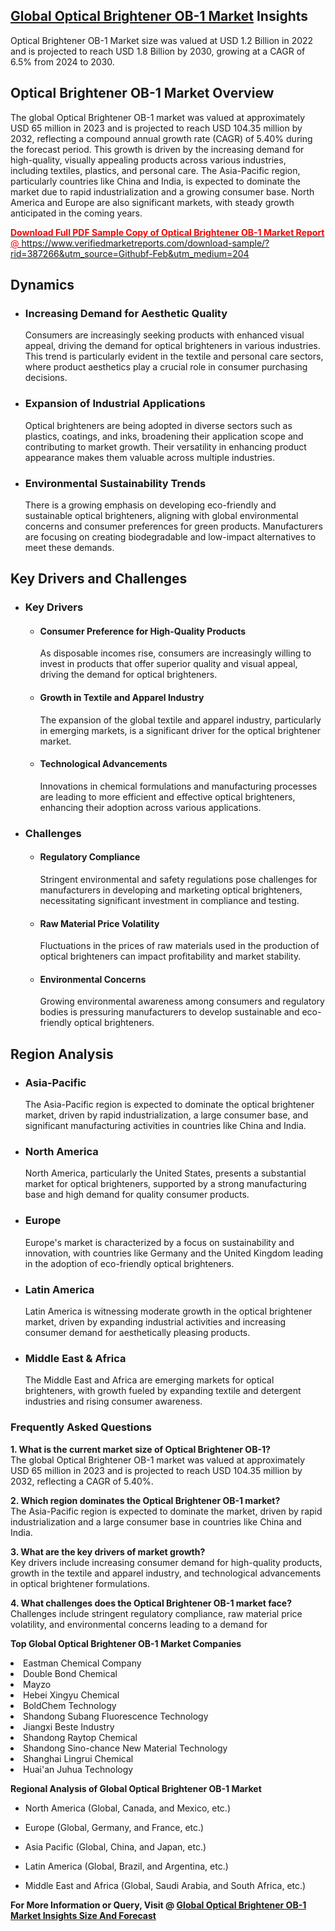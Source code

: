 <h2><a href="https://www.verifiedmarketreports.com/download-sample/?rid=387266&amp;utm_source=Githubf&amp;utm_medium=204" target="_blank">Global Optical Brightener OB-1 Market</a> Insights</h2><p>Optical Brightener OB-1 Market size was valued at USD 1.2 Billion in 2022 and is projected to reach USD 1.8 Billion by 2030, growing at a CAGR of 6.5% from 2024 to 2030.</p><p> <h2>Optical Brightener OB-1 Market Overview</h2> <p>The global Optical Brightener OB-1 market was valued at approximately USD 65 million in 2023 and is projected to reach USD 104.35 million by 2032, reflecting a compound annual growth rate (CAGR) of 5.40% during the forecast period. This growth is driven by the increasing demand for high-quality, visually appealing products across various industries, including textiles, plastics, and personal care. The Asia-Pacific region, particularly countries like China and India, is expected to dominate the market due to rapid industrialization and a growing consumer base. North America and Europe are also significant markets, with steady growth anticipated in the coming years. </p> <p><a href="#"><p><span class=""><span style="color: #ff0000;"><strong>Download Full PDF Sample Copy of Optical Brightener OB-1 Market Report</strong> @ </span><a href="https://www.verifiedmarketreports.com/download-sample/?rid=387266&amp;utm_source=Githubf-Feb&amp;utm_medium=204" target="_blank">https://www.verifiedmarketreports.com/download-sample/?rid=387266&amp;utm_source=Githubf-Feb&amp;utm_medium=204</a></span></p></a></p> <h2>Dynamics</h2> <ul> <li><h3>Increasing Demand for Aesthetic Quality</h3> <p>Consumers are increasingly seeking products with enhanced visual appeal, driving the demand for optical brighteners in various industries. This trend is particularly evident in the textile and personal care sectors, where product aesthetics play a crucial role in consumer purchasing decisions. </p> </li> <li><h3>Expansion of Industrial Applications</h3> <p>Optical brighteners are being adopted in diverse sectors such as plastics, coatings, and inks, broadening their application scope and contributing to market growth. Their versatility in enhancing product appearance makes them valuable across multiple industries. </p> </li> <li><h3>Environmental Sustainability Trends</h3> <p>There is a growing emphasis on developing eco-friendly and sustainable optical brighteners, aligning with global environmental concerns and consumer preferences for green products. Manufacturers are focusing on creating biodegradable and low-impact alternatives to meet these demands. </p> </li> </ul> <h2>Key Drivers and Challenges</h2> <ul> <li><h3>Key Drivers</h3> <ul> <li><h4>Consumer Preference for High-Quality Products</h4> <p>As disposable incomes rise, consumers are increasingly willing to invest in products that offer superior quality and visual appeal, driving the demand for optical brighteners. </p> </li> <li><h4>Growth in Textile and Apparel Industry</h4> <p>The expansion of the global textile and apparel industry, particularly in emerging markets, is a significant driver for the optical brightener market. </p> </li> <li><h4>Technological Advancements</h4> <p>Innovations in chemical formulations and manufacturing processes are leading to more efficient and effective optical brighteners, enhancing their adoption across various applications. </p> </li> </ul> </li> <li><h3>Challenges</h3> <ul> <li><h4>Regulatory Compliance</h4> <p>Stringent environmental and safety regulations pose challenges for manufacturers in developing and marketing optical brighteners, necessitating significant investment in compliance and testing. </p> </li> <li><h4>Raw Material Price Volatility</h4> <p>Fluctuations in the prices of raw materials used in the production of optical brighteners can impact profitability and market stability. </p> </li> <li><h4>Environmental Concerns</h4> <p>Growing environmental awareness among consumers and regulatory bodies is pressuring manufacturers to develop sustainable and eco-friendly optical brighteners. </p> </li> </ul> </li> </ul> <h2>Region Analysis</h2> <ul> <li><h3>Asia-Pacific</h3> <p>The Asia-Pacific region is expected to dominate the optical brightener market, driven by rapid industrialization, a large consumer base, and significant manufacturing activities in countries like China and India. </p> </li> <li><h3>North America</h3> <p>North America, particularly the United States, presents a substantial market for optical brighteners, supported by a strong manufacturing base and high demand for quality consumer products. </p> </li> <li><h3>Europe</h3> <p>Europe's market is characterized by a focus on sustainability and innovation, with countries like Germany and the United Kingdom leading in the adoption of eco-friendly optical brighteners. </p> </li> <li><h3>Latin America</h3> <p>Latin America is witnessing moderate growth in the optical brightener market, driven by expanding industrial activities and increasing consumer demand for aesthetically pleasing products. </p> </li> <li><h3>Middle East & Africa</h3> <p>The Middle East and Africa are emerging markets for optical brighteners, with growth fueled by expanding textile and detergent industries and rising consumer awareness. </p> </li> </ul> <h3>Frequently Asked Questions</h3> <p><strong>1. What is the current market size of Optical Brightener OB-1?</strong><br> The global Optical Brightener OB-1 market was valued at approximately USD 65 million in 2023 and is projected to reach USD 104.35 million by 2032, reflecting a CAGR of 5.40%. </p> <p><strong>2. Which region dominates the Optical Brightener OB-1 market?</strong><br> The Asia-Pacific region is expected to dominate the market, driven by rapid industrialization and a large consumer base in countries like China and India. </p> <p><strong>3. What are the key drivers of market growth?</strong><br> Key drivers include increasing consumer demand for high-quality products, growth in the textile and apparel industry, and technological advancements in optical brightener formulations. </p> <p><strong>4. What challenges does the Optical Brightener OB-1 market face?</strong><br> Challenges include stringent regulatory compliance, raw material price volatility, and environmental concerns leading to a demand for</p><p><strong>Top Global Optical Brightener OB-1 Market Companies</strong></p><div data-test-id=""><p><li>Eastman Chemical Company</li><li> Double Bond Chemical</li><li> Mayzo</li><li> Hebei Xingyu Chemical</li><li> BoldChem Technology</li><li> Shandong Subang Fluorescence Technology</li><li> Jiangxi Beste Industry</li><li> Shandong Raytop Chemical</li><li> Shandong Sino-chance New Material Technology</li><li> Shanghai Lingrui Chemical</li><li> Huai'an Juhua Technology</li></p><div><strong>Regional Analysis of&nbsp;Global Optical Brightener OB-1 Market</strong></div><ul><li dir="ltr"><p dir="ltr">North America&nbsp;(Global, Canada, and Mexico, etc.)</p></li><li dir="ltr"><p dir="ltr">Europe (Global, Germany, and France, etc.)</p></li><li dir="ltr"><p dir="ltr">Asia Pacific&nbsp;(Global, China, and Japan, etc.)</p></li><li dir="ltr"><p dir="ltr">Latin America&nbsp;(Global, Brazil, and Argentina, etc.)</p></li><li dir="ltr">Middle East and Africa&nbsp;(Global, Saudi Arabia, and South Africa, etc.)</li></ul><p><strong>For More Information or Query, Visit @&nbsp;</strong><strong><a href="https://www.verifiedmarketreports.com/product/optical-brightener-ob-1-market/?utm_source=Githubf&amp;utm_medium=204" target="_blank">Global Optical Brightener OB-1 Market Insights Size And Forecast</a></strong></p></div>
